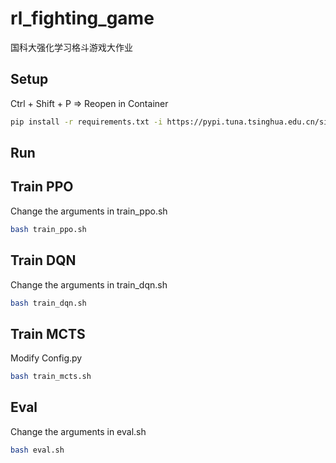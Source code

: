 # rl_fighting_game

国科大强化学习格斗游戏大作业

## Setup

Ctrl + Shift + P => Reopen in Container

```sh
pip install -r requirements.txt -i https://pypi.tuna.tsinghua.edu.cn/simple"
```

## Run

## Train PPO

Change the arguments in train_ppo.sh

```sh
bash train_ppo.sh
```

## Train DQN

Change the arguments in train_dqn.sh

```sh
bash train_dqn.sh
```

## Train MCTS

Modify Config.py

```sh
bash train_mcts.sh
```

## Eval

Change the arguments in eval.sh

```sh
bash eval.sh
```
